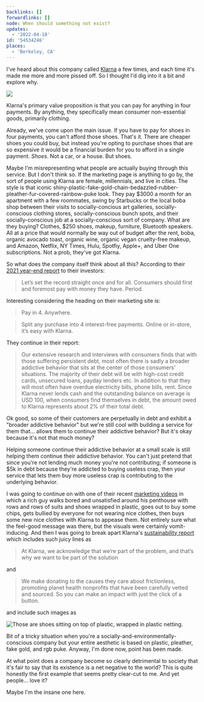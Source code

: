 ```yaml
---
backlinks: []
forwardlinks: []
node: When should something not exist?
updates:
  - '2022-04-18'
id: '54534246'
places:
  - 'Berkeley, CA'
---
```

I've heard about this company called [Klarna](https://www.klarna.com/us/) a few times, and each time it's made me more and more pissed off. So I thought I'd dig into it a bit and explore why. 

![](images/54534246/VjBYCnJJkt.webp "")

Klarna's primary value proposition is that you can pay for anything in four payments. By anything, they specifically mean consumer non-essential goods, primarily clothing. 

Already, we've come upon the main issue. If you have to pay for shoes in four payments, you can't afford those shoes. That's it. There are cheaper shoes you could buy, but instead you're opting to purchase shoes that are so expensive it would be a financial burden for you to afford in a single payment. *Shoes*. Not a car, or a house. But shoes. 

Maybe I'm misrepresenting what people are actually buying through  this service. But I don't think so. If the marketing page is anything to go by, the sort of people using Klarna are female, millennials, and live in cities. The style is that iconic shiny-plastic-fake-gold-chain-bedazzled-rubber-pleather-fur-covered-rainbow-puke look. They pay $3000 a month for an apartment with a few roommates, swing by Starbucks or the local boba shop between their visits to socially-concious art galleries, socially-conscious clothing stores, socially-conscious bunch spots, and their socially-conscious job at a socially-conscious sort of company. What are they buying? Clothes, $250 shoes, makeup, furniture, Bluetooth speakers. All at a price that would normally be way out of budget after the rent, boba, organic avocado toast, organic wine, organic vegan cruelty-free makeup, and Amazon, Netflix, NY Times, Hulu, Spotfiy, Apple+, and Uber One subscriptions. Not a prob, they've got Klarna. 

So what does the company itself think about all this? According to their [2021 year-end report](https://www.klarna.com/assets/sites/15/2022/02/27195201/Klarna-Full-Year-Results-2021-EN.pdf) to their investors: 

> Let’s set the record straight once and for all.
Consumers should first and foremost pay with
money they have. Period. 

Interesting considering the heading on their marketing site is:

> Pay in 4. Anywhere.

> Split any purchase into 4 interest-free payments. Online or in-store, it’s easy with Klarna.

They continue in their report: 

>  Our extensive research and interviews with consumers finds that with those suffering persistent debt, most often there is sadly a broader addictive behavior that sits at the center of those consumers’ situations. The majority of their debt will be with high-cost credit cards, unsecured loans, payday lenders etc. In addition to that they will most often have overdue electricity bills, phone bills, rent. Since Klarna never lends cash and the outstanding balance on average is USD 100, when consumers find themselves in debt, the amount owed to Klarna represents about 2% of their total debt.

Ok good, so some of their customers are perpetually in debt and exhibit a "broader addictive behavior" but we're still cool with building a service for them that... allows them to continue their addictive behavior? But it's okay because it's not that much money? 

Helping someone continue their addictive behavior at a small scale is still helping them continue their addictive behavior. You can't just pretend that since you're not lending much money you're not contributing; if someone is $5k in debt because they're addicted to buying useless crap, then your service that lets them buy more useless crap is contributing to the underlying behavior. 

I was going to continue on with one of their recent [marketing videos](https://www.youtube.com/watch?v=Funrra4WcUs) in which a rich guy walks bored and unsatisfied around his penthouse with rows and rows of suits and shoes wrapped in plastic, goes out to buy some chips, gets bullied by everyone for not wearing nice clothes, then buys some new nice clothes with Klarna to appease them. Not entirely sure what the feel-good message was there, but the visuals were certainly vomit-inducing. And then I was going to break apart Klarna's [sustainability report](https://www.klarna.com/international/sustainability/) which includes such juicy lines as

> At Klarna, we acknowledge that we’re part of the problem, and that’s why we want to be part of the solution

and 

> We make donating to the causes they care about frictionless, promoting planet health nonprofits that have been carefully vetted and sourced. So you can make an impact with just the click of a button. 

and include such images as

![](images/54534246/WezeYiTdhV.webp "Those are shoes sitting on top of plastic, wrapped in plastic netting.")

Bit of a tricky situation when you're a socially-and-environmentally-conscious company but your entire aesthetic is based on plastic, pleather, fake gold, and rgb puke. Anyway, I'm done now, point has been made. 

At what point does a company become so clearly detrimental to society that it's fair to say that its existence is a net negative to the world? This is quite honestly the first example that seems pretty clear-cut to me. And yet people... love it? 

Maybe I'm the insane one here. 




 
